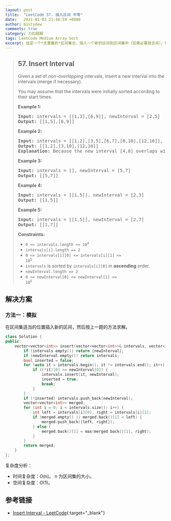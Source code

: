 ```yaml
---
layout: post
title:  "LeetCode 57. 插入区间 中等"
date:   2021-01-02 21:46:59 +0800
author: mistydew
comments: true
category: 力扣题解
tags: LeetCode Medium Array Sort
excerpt: 给定一个*无重叠的*区间集合，插入一个新的区间到区间集中（如果必要就合并）。你可以假设区间最初是根据它们的开始时间排序的。
---
```

> ## 57. Insert Interval
> 
> Given a set of *non-overlapping* intervals, insert a new interval into the
> intervals (merge if necessary).
> 
> You may assume that the intervals were initially sorted according to their
> start times.
> 
> **Example 1:**
> 
> <pre>
> <strong>Input:</strong> intervals = [[1,3],[6,9]], newInterval = [2,5]
> <strong>Output:</strong> [[1,5],[6,9]]
> </pre>
> 
> **Example 2:**
> 
> <pre>
> <strong>Input:</strong> intervals = [[1,2],[3,5],[6,7],[8,10],[12,16]], newInterval = [4,8]
> <strong>Output:</strong> [[1,2],[3,10],[12,16]]
> <strong>Explanation:</strong> Because the new interval [4,8] overlaps with [3,5],[6,7],[8,10].
> </pre>
> 
> **Example 3:**
> 
> <pre>
> <strong>Input:</strong> intervals = [], newInterval = [5,7]
> <strong>Output:</strong> [[5,7]]
> </pre>
> 
> **Example 4:**
> 
> <pre>
> <strong>Input:</strong> intervals = [[1,5]], newInterval = [2,3]
> <strong>Output:</strong> [[1,5]]
> </pre>
> 
> **Example 5:**
> 
> <pre>
> <strong>Input:</strong> intervals = [[1,5]], newInterval = [2,7]
> <strong>Output:</strong> [[1,7]]
> </pre>
> 
> **Constraints:**
> 
> * <code>0 <= intervals.length <= 10<sup>4</sup></code>
> * <code>intervals[i].length == 2</code>
> * <code>0 <= intervals[i][0] <= intervals[i][1] <= 10<sup>5</sup></code>
> * `intervals` is sorted by `intervals[i][0]` in **ascending** order.
> * <code>newInterval.length == 2</code>
> * <code>0 <= newInterval[0] <= newInterval[1] <= 10<sup>5</sup></code>

## 解决方案

### 方法一：模拟

在区间集适当的位置插入新的区间，然后按上一题的方法求解。

```cpp
class Solution {
public:
    vector<vector<int>> insert(vector<vector<int>>& intervals, vector<int>& newInterval) {
        if (intervals.empty()) return {newInterval};
        if (newInterval.empty()) return intervals;
        bool inserted = false;
        for (auto it = intervals.begin(); it != intervals.end(); it++) {
            if ((*it)[0] >= newInterval[0]) {
                intervals.insert(it, newInterval);
                inserted = true;
                break;
            }
        }
        if (!inserted) intervals.push_back(newInterval);
        vector<vector<int>> merged;
        for (int i = 0; i < intervals.size(); i++) {
            int left = intervals[i][0], right = intervals[i][1];
            if (merged.empty() || merged.back()[1] < left) {
                merged.push_back({left, right});
            } else {
                merged.back()[1] = max(merged.back()[1], right);
            }
        }
        return merged;
    }
};
```

复杂度分析：
* 时间复杂度：*O*(n)。
  n 为区间集的大小。
* 空间复杂度：*O*(1)。

## 参考链接

* [Insert Interval - LeetCode](https://leetcode.com/problems/insert-interval/){:target="_blank"}
